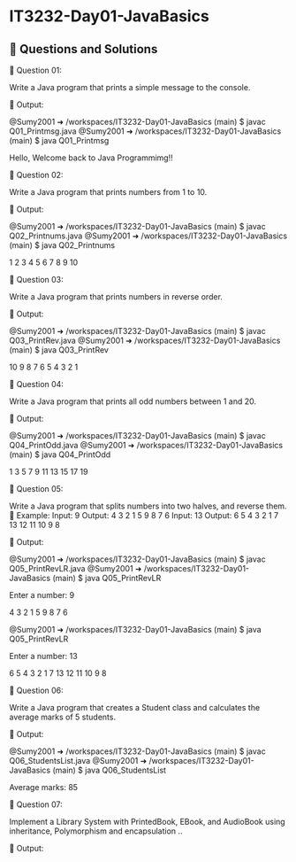 # IT3232-Day01-JavaBasics
## 📝 Questions and Solutions
📌 Question 01:

Write a Java program that prints a simple message to the console.

📸 Output:

@Sumy2001 ➜ /workspaces/IT3232-Day01-JavaBasics (main) $ javac Q01_Printmsg.java
@Sumy2001 ➜ /workspaces/IT3232-Day01-JavaBasics (main) $ java Q01_Printmsg

Hello, Welcome back to Java Programmimg!!

📌 Question 02:

Write a Java program that prints numbers from 1 to 10.

📸 Output: 

@Sumy2001 ➜ /workspaces/IT3232-Day01-JavaBasics (main) $ javac Q02_Printnums.java
@Sumy2001 ➜ /workspaces/IT3232-Day01-JavaBasics (main) $ java Q02_Printnums

1 
2 
3 
4 
5 
6 
7 
8 
9 
10 

📌 Question 03:

Write a Java program that prints numbers in reverse order.

📸 Output:

@Sumy2001 ➜ /workspaces/IT3232-Day01-JavaBasics (main) $ javac Q03_PrintRev.java
@Sumy2001 ➜ /workspaces/IT3232-Day01-JavaBasics (main) $ java Q03_PrintRev

10 
9 
8 
7 
6 
5 
4 
3 
2 
1 

📌 Question 04:

Write a Java program that prints all odd numbers between 1 and 20.

📸 Output:

@Sumy2001 ➜ /workspaces/IT3232-Day01-JavaBasics (main) $ javac Q04_PrintOdd.java
@Sumy2001 ➜ /workspaces/IT3232-Day01-JavaBasics (main) $ java Q04_PrintOdd

1
3
5
7
9
11
13
15
17
19

📌 Question 05:

Write a Java program that splits numbers into two halves, and reverse them. 
🔹 Example: 
Input: 9 
Output: 4 3 2 1 5 9 8 7 6 
Input: 13 
Output: 6 5 4 3 2 1 7 13 12 11 10 9 8

📸 Output:

@Sumy2001 ➜ /workspaces/IT3232-Day01-JavaBasics (main) $ javac Q05_PrintRevLR.java
@Sumy2001 ➜ /workspaces/IT3232-Day01-JavaBasics (main) $ java Q05_PrintRevLR

Enter a number: 9

4 3 2 1 5 9 8 7 6 

@Sumy2001 ➜ /workspaces/IT3232-Day01-JavaBasics (main) $ java Q05_PrintRevLR

Enter a number: 13

6 5 4 3 2 1 7 13 12 11 10 9 8 

📌 Question 06:

Write a Java program that creates a Student class and calculates the average marks of 5 students.

📸 Output:

@Sumy2001 ➜ /workspaces/IT3232-Day01-JavaBasics (main) $ javac Q06_StudentsList.java
@Sumy2001 ➜ /workspaces/IT3232-Day01-JavaBasics (main) $ java Q06_StudentsList

Average marks: 85

📌 Question 07:

Implement a Library System with PrintedBook, EBook, and AudioBook using inheritance, Polymorphism and encapsulation ..

📸 Output:

